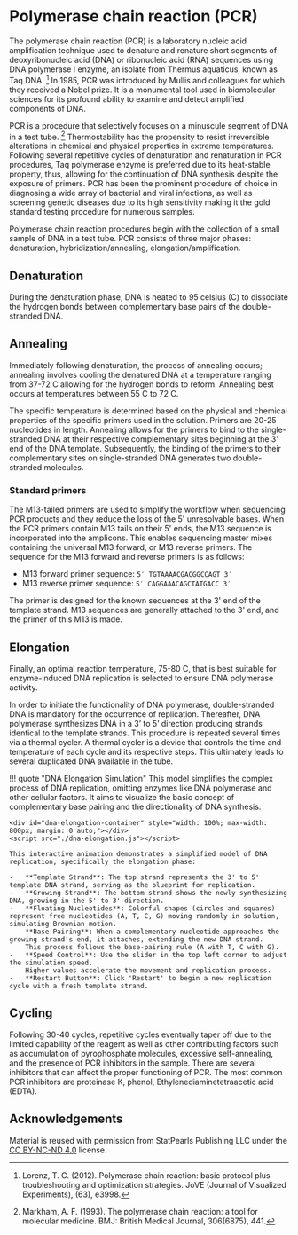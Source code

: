 # Polymerase chain reaction (PCR)

The polymerase chain reaction (PCR) is a laboratory nucleic acid amplification technique used to denature and renature short segments of deoxyribonucleic acid (DNA) or ribonucleic acid (RNA) sequences using DNA polymerase I enzyme, an isolate from Thermus aquaticus, known as Taq DNA. [^lorenz2012polymerase]
In 1985, PCR was introduced by Mullis and colleagues for which they received a Nobel prize.
It is a monumental tool used in biomolecular sciences for its profound ability to examine and detect amplified components of DNA.

PCR is a procedure that selectively focuses on a minuscule segment of DNA in a test tube. [^markham1993polymerase]
Thermostability has the propensity to resist irreversible alterations in chemical and physical properties in extreme temperatures.
Following several repetitive cycles of denaturation and renaturation in PCR procedures, Taq polymerase enzyme is preferred due to its heat-stable property, thus, allowing for the continuation of DNA synthesis despite the exposure of primers.
PCR has been the prominent procedure of choice in diagnosing a wide array of bacterial and viral infections, as well as screening genetic diseases due to its high sensitivity making it the gold standard testing procedure for numerous samples.

Polymerase chain reaction procedures begin with the collection of a small sample of DNA in a test tube.
PCR consists of three major phases: denaturation, hybridization/annealing, elongation/amplification.

## Denaturation

During the denaturation phase, DNA is heated to 95 celsius (C) to dissociate the hydrogen bonds between complementary base pairs of the double-stranded DNA.

## Annealing

Immediately following denaturation, the process of annealing occurs; annealing involves cooling the denatured DNA at a temperature ranging from 37-72 C allowing for the hydrogen bonds to reform.
Annealing best occurs at temperatures between 55 C to 72 C.

The specific temperature is determined based on the physical and chemical properties of the specific primers used in the solution.
Primers are 20-25 nucleotides in length.
Annealing allows for the primers to bind to the single-stranded DNA at their respective complementary sites beginning at the 3’ end of the DNA template.
Subsequently, the binding of the primers to their complementary sites on single-stranded DNA generates two double-stranded molecules.

### Standard primers

The M13-tailed primers are used to simplify the workflow when sequencing PCR products and they reduce the loss of the 5' unresolvable bases.
When the PCR primers contain M13 tails on their 5' ends, the M13 sequence is incorporated into the amplicons.
This enables sequencing master mixes containing the universal M13 forward, or M13 reverse primers.
The sequence for the M13 forward and reverse primers is as follows:

-   M13 forward primer sequence: `5′ TGTAAAACGACGGCCAGT 3′`
-   M13 reverse primer sequence: `5′ CAGGAAACAGCTATGACC 3′`

The primer is designed for the known sequences at the 3' end of the template strand.
M13 sequences are generally attached to the 3' end, and the primer of this M13 is made.

## Elongation

Finally, an optimal reaction temperature, 75-80 C, that is best suitable for enzyme-induced DNA replication is selected to ensure DNA polymerase activity.

In order to initiate the functionality of DNA polymerase, double-stranded DNA is mandatory for the occurrence of replication.
Thereafter, DNA polymerase synthesizes DNA in a 3’ to 5’ direction producing strands identical to the template strands.
This procedure is repeated several times via a thermal cycler.
A thermal cycler is a device that controls the time and temperature of each cycle and its respective steps.
This ultimately leads to several duplicated DNA available in the tube.

!!! quote "DNA Elongation Simulation"
    This model simplifies the complex process of DNA replication, omitting enzymes like DNA polymerase and other cellular factors. It aims to visualize the basic concept of complementary base pairing and the directionality of DNA synthesis.

    <div id="dna-elongation-container" style="width: 100%; max-width: 800px; margin: 0 auto;"></div>
    <script src="./dna-elongation.js"></script>

    This interactive animation demonstrates a simplified model of DNA replication, specifically the elongation phase:

    -   **Template Strand**: The top strand represents the 3' to 5' template DNA strand, serving as the blueprint for replication.
    -   **Growing Strand**: The bottom strand shows the newly synthesizing DNA, growing in the 5' to 3' direction.
    -   **Floating Nucleotides**: Colorful shapes (circles and squares) represent free nucleotides (A, T, C, G) moving randomly in solution, simulating Brownian motion.
    -   **Base Pairing**: When a complementary nucleotide approaches the growing strand's end, it attaches, extending the new DNA strand.
        This process follows the base-pairing rule (A with T, C with G).
    -   **Speed Control**: Use the slider in the top left corner to adjust the simulation speed.
        Higher values accelerate the movement and replication process.
    -   **Restart Button**: Click 'Restart' to begin a new replication cycle with a fresh template strand.

## Cycling

Following 30-40 cycles, repetitive cycles eventually taper off due to the limited capability of the reagent as well as other contributing factors such as accumulation of pyrophosphate molecules, excessive self-annealing, and the presence of PCR inhibitors in the sample.
There are several inhibitors that can affect the proper functioning of PCR. The most common PCR inhibitors are proteinase K, phenol, Ethylenediaminetetraacetic acid (EDTA).

## Acknowledgements

Material is reused with permission from StatPearls Publishing LLC under the [CC BY-NC-ND 4.0](http://creativecommons.org/licenses/by-nc-nd/4.0/) license.

<!-- REFERENCE -->

[^lorenz2012polymerase]: Lorenz, T. C. (2012). Polymerase chain reaction: basic protocol plus troubleshooting and optimization strategies. JoVE (Journal of Visualized Experiments), (63), e3998.
[^markham1993polymerase]: Markham, A. F. (1993). The polymerase chain reaction: a tool for molecular medicine. BMJ: British Medical Journal, 306(6875), 441.
